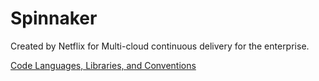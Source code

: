 # Spinnaker

Created by Netflix for Multi-cloud continuous delivery for the enterprise.

[Code Languages, Libraries, and Conventions](https://spinnaker.io/docs/community/contributing/code/back-end-code/)
